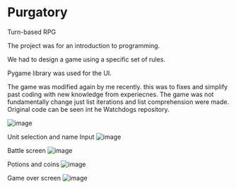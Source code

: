 # Purgatory
Turn-based RPG

The project was for an introduction to programming. 

We had to design a game using a specific set of rules.

Pygame library was used for the UI.

The game was modified again by me recently. this was to fixes and simplify past coding with new knowledge from experiecnes. The game was not fundamentally change just list iterations and list comprehension were made. Original code can be seen int he Watchdogs repository.


![image](https://github.com/FrankFyre/Purgatory/assets/89239683/16517ff8-e310-4e29-82f5-ed3785d5b07e)

Unit selection and name Input
![image](https://github.com/FrankFyre/Purgatory/assets/89239683/3bb407aa-2f66-440c-bd27-b6c90ccbe61e)


Battle screen 
![image](https://github.com/FrankFyre/Purgatory/assets/89239683/760fb7e2-8e3e-45fe-a3f7-a9866039350a)


Potions and coins 
![image](https://github.com/FrankFyre/Purgatory/assets/89239683/3b5716d1-ca54-4fda-a6eb-eac66293af00)

Game over screen
![image](https://github.com/FrankFyre/Purgatory/assets/89239683/5fd75a3d-79c7-48b2-8f55-5e5efe76999d)
